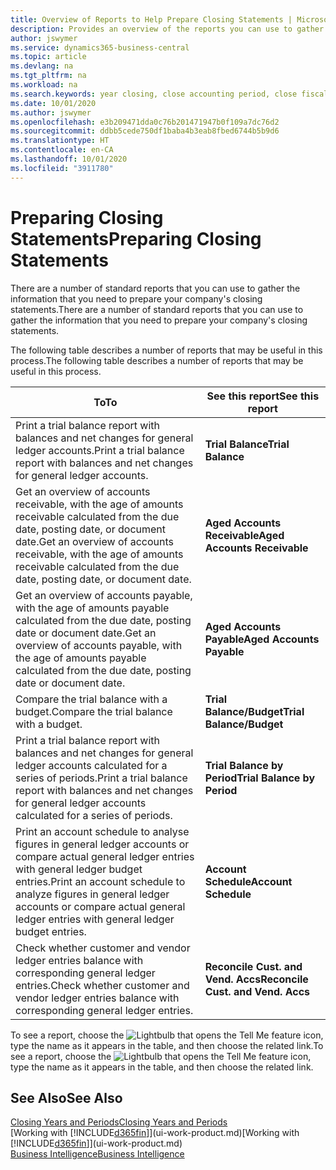 ```yaml
---
title: Overview of Reports to Help Prepare Closing Statements | Microsoft Docs
description: Provides an overview of the reports you can use to gather information to prepare your company's closing statements when closing the fiscal year.
author: jswymer
ms.service: dynamics365-business-central
ms.topic: article
ms.devlang: na
ms.tgt_pltfrm: na
ms.workload: na
ms.search.keywords: year closing, close accounting period, close fiscal year, aging, creditor payments, vendor payments, assets, liabilities, equity, analysis, reporting, financial report, business intelligence, BI, Power Bi, KPI
ms.date: 10/01/2020
ms.author: jswymer
ms.openlocfilehash: e3b209471dda0c76b201471947b0f109a7dc76d2
ms.sourcegitcommit: ddbb5cede750df1baba4b3eab8fbed6744b5b9d6
ms.translationtype: HT
ms.contentlocale: en-CA
ms.lasthandoff: 10/01/2020
ms.locfileid: "3911780"
---
```

# <a name="preparing-closing-statements"></a><span data-ttu-id="daf29-103">Preparing Closing Statements</span><span class="sxs-lookup"><span data-stu-id="daf29-103">Preparing Closing Statements</span></span>
<span data-ttu-id="daf29-104">There are a number of standard reports that you can use to gather the information that you need to prepare your company's closing statements.</span><span class="sxs-lookup"><span data-stu-id="daf29-104">There are a number of standard reports that you can use to gather the information that you need to prepare your company's closing statements.</span></span>

<span data-ttu-id="daf29-105">The following table describes a number of reports that may be useful in this process.</span><span class="sxs-lookup"><span data-stu-id="daf29-105">The following table describes a number of reports that may be useful in this process.</span></span>  

| <span data-ttu-id="daf29-106">To</span><span class="sxs-lookup"><span data-stu-id="daf29-106">To</span></span> | <span data-ttu-id="daf29-107">See this report</span><span class="sxs-lookup"><span data-stu-id="daf29-107">See this report</span></span> |
| --- | --- |
| <span data-ttu-id="daf29-108">Print a trial balance report with balances and net changes for general ledger accounts.</span><span class="sxs-lookup"><span data-stu-id="daf29-108">Print a trial balance report with balances and net changes for general ledger accounts.</span></span> |<span data-ttu-id="daf29-109">**Trial Balance**</span><span class="sxs-lookup"><span data-stu-id="daf29-109">**Trial Balance**</span></span> |
| <span data-ttu-id="daf29-110">Get an overview of accounts receivable, with the age of amounts receivable calculated from the due date, posting date, or document date.</span><span class="sxs-lookup"><span data-stu-id="daf29-110">Get an overview of accounts receivable, with the age of amounts receivable calculated from the due date, posting date, or document date.</span></span> |<span data-ttu-id="daf29-111">**Aged Accounts Receivable**</span><span class="sxs-lookup"><span data-stu-id="daf29-111">**Aged Accounts Receivable**</span></span> |
| <span data-ttu-id="daf29-112">Get an overview of accounts payable, with the age of amounts payable calculated from the due date, posting date or document date.</span><span class="sxs-lookup"><span data-stu-id="daf29-112">Get an overview of accounts payable, with the age of amounts payable calculated from the due date, posting date or document date.</span></span> |<span data-ttu-id="daf29-113">**Aged Accounts Payable**</span><span class="sxs-lookup"><span data-stu-id="daf29-113">**Aged Accounts Payable**</span></span> |
| <span data-ttu-id="daf29-114">Compare the trial balance with a budget.</span><span class="sxs-lookup"><span data-stu-id="daf29-114">Compare the trial balance with a budget.</span></span> |<span data-ttu-id="daf29-115">**Trial Balance/Budget**</span><span class="sxs-lookup"><span data-stu-id="daf29-115">**Trial Balance/Budget**</span></span> |
| <span data-ttu-id="daf29-116">Print a trial balance report with balances and net changes for general ledger accounts calculated for a series of periods.</span><span class="sxs-lookup"><span data-stu-id="daf29-116">Print a trial balance report with balances and net changes for general ledger accounts calculated for a series of periods.</span></span> |<span data-ttu-id="daf29-117">**Trial Balance by Period**</span><span class="sxs-lookup"><span data-stu-id="daf29-117">**Trial Balance by Period**</span></span> |
| <span data-ttu-id="daf29-118">Print an account schedule to analyse figures in general ledger accounts or compare actual general ledger entries with general ledger budget entries.</span><span class="sxs-lookup"><span data-stu-id="daf29-118">Print an account schedule to analyze figures in general ledger accounts or compare actual general ledger entries with general ledger budget entries.</span></span> |<span data-ttu-id="daf29-119">**Account Schedule**</span><span class="sxs-lookup"><span data-stu-id="daf29-119">**Account Schedule**</span></span> |
| <span data-ttu-id="daf29-120">Check whether customer and vendor ledger entries balance with corresponding general ledger entries.</span><span class="sxs-lookup"><span data-stu-id="daf29-120">Check whether customer and vendor ledger entries balance with corresponding general ledger entries.</span></span> |<span data-ttu-id="daf29-121">**Reconcile Cust. and Vend. Accs**</span><span class="sxs-lookup"><span data-stu-id="daf29-121">**Reconcile Cust. and Vend. Accs**</span></span> |

<span data-ttu-id="daf29-122">To see a report, choose the ![Lightbulb that opens the Tell Me feature](media/ui-search/search_small.png "Tell me what you want to do") icon, type the name as it appears in the table, and then choose the related link.</span><span class="sxs-lookup"><span data-stu-id="daf29-122">To see a report, choose the ![Lightbulb that opens the Tell Me feature](media/ui-search/search_small.png "Tell me what you want to do") icon, type the name as it appears in the table, and then choose the related link.</span></span>

## <a name="see-also"></a><span data-ttu-id="daf29-123">See Also</span><span class="sxs-lookup"><span data-stu-id="daf29-123">See Also</span></span>
[<span data-ttu-id="daf29-124">Closing Years and Periods</span><span class="sxs-lookup"><span data-stu-id="daf29-124">Closing Years and Periods</span></span>](year-close-years-periods.md)  
<span data-ttu-id="daf29-125">[Working with [!INCLUDE[d365fin](includes/d365fin_md.md)]](ui-work-product.md)</span><span class="sxs-lookup"><span data-stu-id="daf29-125">[Working with [!INCLUDE[d365fin](includes/d365fin_md.md)]](ui-work-product.md)</span></span>  
[<span data-ttu-id="daf29-126">Business Intelligence</span><span class="sxs-lookup"><span data-stu-id="daf29-126">Business Intelligence</span></span>](bi.md)

